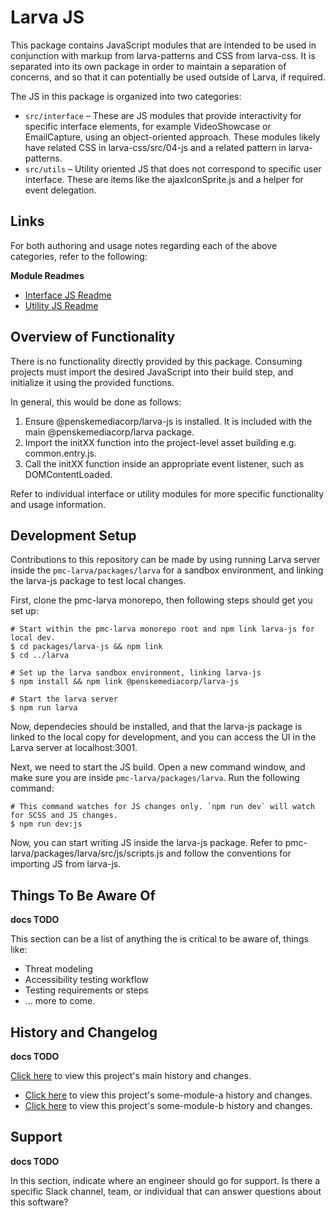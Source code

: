 # Larva JS

This package contains JavaScript modules that are intended to be used in conjunction with markup from larva-patterns and CSS from larva-css. It is separated into its own package in order to maintain a separation of concerns, and so that it can potentially be used outside of Larva, if required.

The JS in this package is organized into two categories:
- `src/interface` – These are JS modules that provide interactivity for specific interface elements, for example VideoShowcase or EmailCapture, using an object-oriented approach. These modules likely have related CSS in larva-css/src/04-js and a related pattern in larva-patterns.
- `src/utils` – Utility oriented JS that does not correspond to specific user interface. These are items like the ajaxIconSprite.js and a helper for event delegation.

## Links

For both authoring and usage notes regarding each of the above categories, refer to the following:

**Module Readmes**
- [Interface JS Readme](./src/interface/README.md)
- [Utility JS Readme](./src/utils/README.md)

## Overview of Functionality

There is no functionality directly provided by this package. Consuming projects must import the desired JavaScript into their build step, and initialize it using the provided functions.

In general, this would be done as follows:

1. Ensure @penskemediacorp/larva-js is installed. It is included with the main @penskemediacorp/larva package.
2. Import the initXX function into the project-level asset building e.g. common.entry.js.
3. Call the initXX function inside an appropriate event listener, such as DOMContentLoaded.

Refer to individual interface or utility modules for more specific functionality and usage information.

## Development Setup

Contributions to this repository can be made by using running Larva server inside the `pmc-larva/packages/larva` for a sandbox environment, and linking the larva-js package to test local changes. 

First, clone the pmc-larva monorepo, then following steps should get you set up:

```
# Start within the pmc-larva monorepo root and npm link larva-js for local dev.
$ cd packages/larva-js && npm link
$ cd ../larva

# Set up the larva sandbox environment, linking larva-js
$ npm install && npm link @penskemediacorp/larva-js

# Start the larva server
$ npm run larva
```
Now, dependecies should be installed, and that the larva-js package is linked to the local copy for development, and you can access the UI in the Larva server at localhost:3001. 

Next, we need to start the JS build. Open a new command window, and make sure you are inside `pmc-larva/packages/larva`. Run the following command:

```
# This command watches for JS changes only. `npm run dev` will watch for SCSS and JS changes.
$ npm run dev:js
```

Now, you can start writing JS inside the larva-js package. Refer to pmc-larva/packages/larva/src/js/scripts.js and follow the conventions for importing JS from larva-js.

## Things To Be Aware Of 

**docs TODO**

This section can be a list of anything the is critical to be aware of, things like:

* Threat modeling
* Accessibility testing workflow
* Testing requirements or steps
* ... more to come.

## History and Changelog

**docs TODO**

[Click here](CHANGELOG.md) to view this project's main history and changes.

- [Click here](some-module-a/CHANGELOG.md) to view this project's some-module-a history and changes.
- [Click here](some-module-b/CHANGELOG.md) to view this project's some-module-b history and changes.


## Support

**docs TODO**

In this section, indicate where an engineer should go for support. Is there a specific Slack channel, team, or individual that can answer questions about this software?
